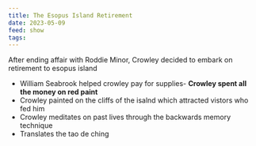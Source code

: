 ```yaml
---
title: The Esopus Island Retirement
date: 2023-05-09
feed: show
tags:
---
```


After ending affair with Roddie Minor, Crowley decided to embark on retirement to esopus island
- William Seabrook helped crowley pay for supplies- __Crowley spent all the money on red paint__
- Crowley painted on the cliffs of the isalnd which attracted vistors who fed him
- Crowley meditates on past lives through the backwards memory technique
- Translates the tao de ching